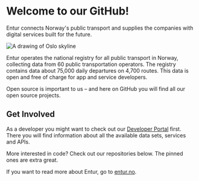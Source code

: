 # Welcome to our GitHub!

Entur connects Norway's public transport and supplies the companies with digital services built for the future.

![A drawing of Oslo skyline](https://om.entur.no/static/10878fe0584b4cce7e81cfce7badb3c1/previewOmEnturVideo.png)

Entur operates the national registry for all public transport in Norway, collecting data from 60 public transportation operators. The registry contains data about 75,000 daily departures on 4,700 routes. This data is open and free of charge for app and service developers.

Open source is important to us – and here on GitHub you will find all our open source projects.

## Get Involved

As a developer you might want to check out our [Developer Portal](https://developer.entur.org/) first. There you will find information about all the available data sets, services and APIs.

More interested in code? Check out our repositories below. The pinned ones are extra great.

If you want to read more about Entur, go to [entur.no](https://entur.no).
